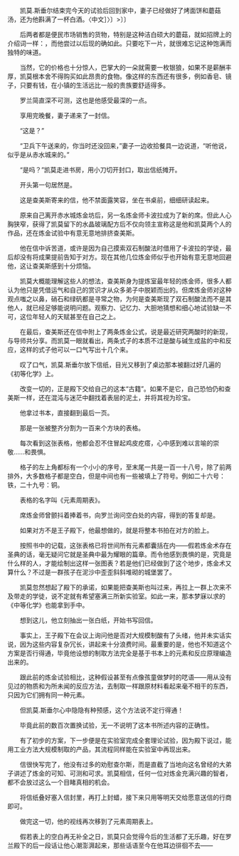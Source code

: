 　　凯莫.斯垂尔结束完今天的试验后回到家中，妻子已经做好了烤面饼和蘑菇汤，还为他斟满了一杯白酒。〈中文］〉〕>〕〕

　　后两者都是便民市场销售的货物，特别是这种洁白硕大的蘑菇，就如招牌上的介绍词一样：，而他尝过以后现的确如此。只要吃下一片，就很难忘记这种饱满而独特的味道。

　　当然，它的价格也十分惊人，巴掌大的一朵就需要一枚银狼，如果不是薪酬丰厚，凯莫根本舍不得购买如此昂贵的食物。像这样的东西还有很多，例如香皂、镜子，只要有钱，在小镇的生活远比一般的贵族要舒适得多。

　　罗兰简直深不可测，这也是他感受最深的一点。

　　享用完晚餐，妻子递来了一封信。

　　“这是？”

　　“卫兵下午送来的，你当时还没回来，”妻子一边收拾餐具一边说道，“听他说，似乎是从赤水城来的。”

　　“是吗？”凯莫走进书房，用小刀切开封口，取出信纸摊开。

　　开头第一句居然是。

　　这是查美斯寄来的信，他不禁面露笑容，坐在书桌前，细细研读起来。

　　原来自己离开赤水城炼金坊后，另一名炼金师卡波拉成为了新的席。但此人心胸狭窄，获得了凯莫留下的水晶玻璃配方后不仅向领主宣称这是他和凯莫两个人的作品，还在炼金试验中有意无意地排挤查美斯。

　　他在信中诉苦道，或许是因为自己摸索双石制酸法时借用了卡波拉的学徒，最后却没有将成果提前告知于对方。现在其他几位炼金师似乎也开始有意无意地回避他，这让查美斯感到十分烦恼。

　　凯莫大概能理解这些人的想法，查美斯身为提炼室最年轻的炼金师，很多人都认为他只是凭借运气和自己的赏识才从众多弟子中脱颖而出的。但席炼金师对这种观点嗤之以鼻，硝石和绿矾都是寻常之物，为何是查美斯现了双石制酸法而不是其他人，就已经足够能说明问题。观察力、记忆力、大胆地猜想和细心地试验缺一不可，这位年轻人的天赋甚至在自己之上。

　　在最后，查美斯还在信中附上了两条炼金公式，说是最近研究两酸时的新现，与导师共分享。而凯莫一眼就看出，两条式子的本质不过是酸与碱生成盐的中和反应，这样的式子他可以一口气写出十几个来。

　　叹了口气，凯莫.斯垂尔放下信纸，目光又移到了桌边那本被翻过好几遍的《初等化学》上。

　　改变一切的，正是殿下交给自己的这本“古籍”。如果不是它，自己恐怕仍和查美斯一样，还在混沌与迷茫中翻找着表层的泥土，并将其视为珍宝。

　　他拿过书本，直接翻到最后一页。

　　那是一张被整齐分割为一百来个方块的表格。

　　每次看到这张表格，他都会忍不住冒起鸡皮疙瘩，心中感到难以言喻的崇敬……和畏惧。

　　格子的左上角都标有一个小小的序号，至末尾一共是一百一十八号，除了前两排外，大多数格子都是空白，但是中间也有一些被填上了符号。例如二十六号：铁，二十九号：铜。

　　表格的名字叫《元素周期表》。

　　席炼金师曾颤抖着捧着书，向罗兰询问空白处的内容，得到的答复却是。

　　如果对方不是王子殿下，他最想做的，就是将整本书拍在对方的脸上。

　　按照书中的记载，这张表格已将世间所有元素都囊括在内——假若炼金术存在圣典的话，毫无疑问它就是圣典中最为耀眼的篇章。而令他感到畏惧的是，究竟是什么样的人，才能绘制出这样一张图表？若是他们已经做到了这个地步，炼金术又算什么？不过是一群孩子在泥沙中歪歪斜斜堆砌的城堡罢了。

　　凯莫忽然想起了殿下的承诺，如果能把查美斯也叫过来，再拉上一群上次来不及带走的学徒，说不定就有希望塞满三所新实验室。如此一来，那本梦寐以求的《中等化学》也能拿到手中。

　　想到这儿，他立刻抽出一张白纸，开始书写回信。

　　事实上，王子殿下在会议上询问他是否对大规模制酸有了头绪，他并未实话实说，因为这些内容复杂冗长，讲起来十分浪费时间。最重要的是，他也不知道这个方案是否行得通，毕竟他设想的制取方法完全是基于书本上的元素和反应原理编造出来的。

　　跟此前的炼金试验相比，这种假设甚至有点像孩童做梦时的呓语——用从没有见过的物质和为所未闻的反应方法，去制取一样跟原材料看起来毫不相干的东西，只因为它们拥有同一种元素。

　　但凯莫.斯垂尔心中隐隐有种预感，这个方法说不定行得通！

　　毕竟此前的数百次置换试验，无一不说明了这本书所述内容的正确性。

　　有了初步的方案，下一步便是在实验室完成全套理论试验，因为殿下说过，能用工业方法大规模制取的产品，其流程同样能在实验室中再现出来。

　　信很快写完了，他没有过多的劝慰查尔斯，而是直截了当地向这名曾经的大弟子讲述了炼金的可知、可测和可求。凯莫相信，任何一位对炼金充满兴趣的智者，都不会放过这么一个目睹真相的机会。

　　将信纸叠好塞入信封里，再打上封蜡，接下来只用等明天交给愿意送信的行商即可。

　　做完这一切，他的视线再次移到了元素周期表上。

　　假若表上的空白再无补全之日，凯莫只会觉得今后的生活都了无乐趣，好在罗兰殿下的后一段话让他心潮澎湃起来，那些话语至今在他耳边徘徊不去——
